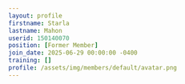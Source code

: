 ```yaml
---
layout: profile
firstname: Starla
lastname: Mahon
userid: 150140070
position: [Former Member]
join_date: 2025-06-29 00:00:00 -0400
training: []
profile: /assets/img/members/default/avatar.png
---
```

